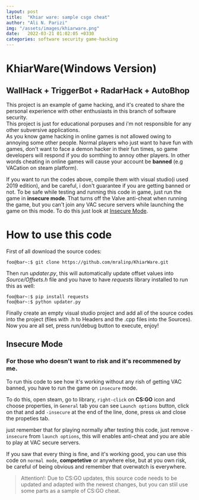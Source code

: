```yaml
---
layout: post
title:  "Khiar ware: sample csgo cheat"
author: "Ali N. Parizi"
img: "/assets/images/khiarware.png"
date:   2022-03-21 01:02:05 +0330
categories: software security game-hacking
---
```


# KhiarWare(Windows Version)
## WallHack + TriggerBot + RadarHack + AutoBhop
This project is an example of game hacking, and it's created to share the personal experience with other enthusiasts in this branch of software security.<br/>
This project is just for educational porpuses and i'm not responsible for any other subversive applications.<br/>
As you know game hacking in online games is not allowed owing to annoying some other people. Normal players who just want to have fun with games, don't want to face a demon hacker in their fun times, so game developers will respond if you do somthing to annoy other players. In other words cheating in online games will cause your account be **banned** (e.g VACation on steam platform).<br/>

If you want to run the codes above, compile them with visual studio(i used 2019 edition), and be careful, i don't guarantee if you are getting banned or not. To be safe while testing and running this code in game, just run the game in **insecure mode**. That turns off the Valve anti-cheat when running the game, but you can't join any VAC secure servers while launching the game on this mode. To do this just look at [Insecure Mode](#insecure-mode).

# How to use this code

First of all download the source codes:

```console
foo@bar~:$ git clone https://github.com/mralinp/KhiarWare.git  
```

Then run *updater.py*, this will automatically update offset values into *Source/Offsets.h* file and you have to have *requests* library installed to run this as well:

```console
foo@bar~:$ pip install requests
foo@bar~:$ python updater.py
```

Finally create an empty visual studio project and add all of the source codes into the project (files with .h to Headers and the .cpp files into the Sources). Now you are all set, press run/debug button to execute, enjoy!


## Insecure Mode
### For those who doesn't want to risk and it's recommened by me.
To run this code to see how it's working without any rish of getting VAC banned, you have to run the game on `insecure` mode. 

To do this, open steam, go to library, `right-click` on **CS:GO** icon and choose properties, in  `General` tab you can see `Launch options` button, click on that and add `-insecure` at the end of the line, done, press `ok` and close the propeties tab.

just remember that for playing normally after testing this code, just remove `-insecure` from `launch options`, this will enables anti-cheat and you are able to play at VAC secure servers.

If you saw that every thing is fine, and it's working good, you can use this code on `normal mode`, **competetive** or anywhere else, but at you own risk, be careful of being obvious and remember that overwatch is everywhere.

> Attention!: Due to CS:GO updates, this source code needs to be updated and adapted with the newest changes, but you can stiil use some parts as a sample of CS:GO cheat.
